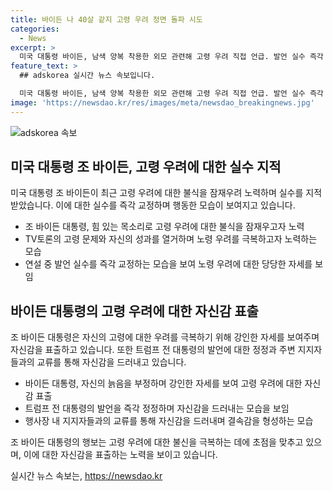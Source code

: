 ```yaml
---
title: 바이든 나 40살 같지 고령 우려 정면 돌파 시도
categories:
  - News
excerpt: >
  미국 대통령 바이든, 남색 양복 착용한 외모 관련해 고령 우려 직접 언급. 발언 실수 즉각 교정하는 모습 보였으며, 트럼프 전 대통령에 대해 발언 실수 지적. 지지자들과의 접촉으로 지지 결속 강화. 연설에서 텔레프롬프터 사용 않고 발언. 지지를 당부하는 바이든 대통령의 활동 와중에도 연설 실수에 대한 조선숫?으로 보이는 모습 관측.
feature_text: >
  ## adskorea 실시간 뉴스 속보입니다.

  미국 대통령 바이든, 남색 양복 착용한 외모 관련해 고령 우려 직접 언급. 발언 실수 즉각 교정하는 모습 보였으며, 트럼프 전 대통령에 대해 발언 실수 지적. 지지자들과의 접촉으로 지지 결속 강화. 연설에서 텔레프롬프터 사용 않고 발언. 지지를 당부하는 바이든 대통령의 활동 와중에도 연설 실수에 대한 조선숫?으로 보이는 모습 관측.
image: 'https://newsdao.kr/res/images/meta/newsdao_breakingnews.jpg'
---
```


<p><img src="https://newsdao.kr/res/images/meta/newsdao_breakingnews.jpg" alt="adskorea 속보" /></p>

<h2 data-ke-size="size26">미국 대통령 조 바이든, 고령 우려에 대한 실수 지적</h2>

<p data-ke-size="size16">미국 대통령 조 바이든이 최근 고령 우려에 대한 불식을 잠재우려 노력하며 실수를 지적받았습니다. 이에 대한 실수를 즉각 교정하며 행동한 모습이 보여지고 있습니다. </p>

<ul>
  <li>조 바이든 대통령, 힘 있는 목소리로 고령 우려에 대한 불식을 잠재우고자 노력</li>
  <li>TV토론의 고령 문제와 자신의 성과를 열거하며 노령 우려를 극복하고자 노력하는 모습</li>
  <li>연설 중 발언 실수를 즉각 교정하는 모습을 보여 노령 우려에 대한 당당한 자세를 보임</li>
</ul>

<h2 data-ke-size="size26">바이든 대통령의 고령 우려에 대한 자신감 표출</h2>

<p data-ke-size="size16">조 바이든 대통령은 자신의 고령에 대한 우려를 극복하기 위해 강인한 자세를 보여주며 자신감을 표출하고 있습니다. 또한 트럼프 전 대통령의 발언에 대한 정정과 주변 지지자들과의 교류를 통해 자신감을 드러내고 있습니다.</p>

<ul>
  <li>바이든 대통령, 자신의 늙음을 부정하며 강인한 자세를 보여 고령 우려에 대한 자신감 표출</li>
  <li>트럼프 전 대통령의 발언을 즉각 정정하며 자신감을 드러내는 모습을 보임</li>
  <li>행사장 내 지지자들과의 교류를 통해 자신감을 드러내며 결속감을 형성하는 모습</li>
</ul>

<p data-ke-size="size16">조 바이든 대통령의 행보는 고령 우려에 대한 불신을 극복하는 데에 초점을 맞추고 있으며, 이에 대한 자신감을 표출하는 노력을 보이고 있습니다.</p>
실시간 뉴스 속보는, <a href="https://newsdao.kr" rel="dofollow">https://newsdao.kr</a>


